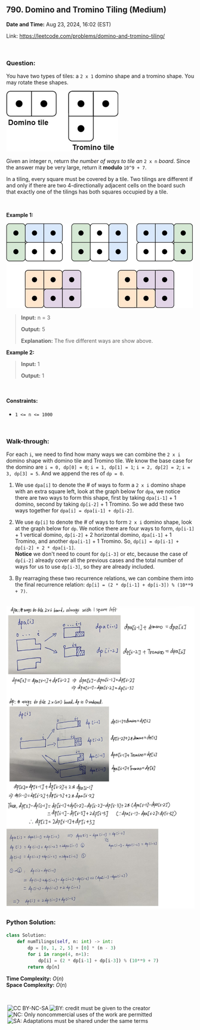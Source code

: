 ## 790. Domino and Tromino Tiling (Medium)
**Date and Time:** Aug 23, 2024, 16:02 (EST)

Link: https://leetcode.com/problems/domino-and-tromino-tiling/

<br>

### Question:
You have two types of tiles: a `2 x 1` domino shape and a tromino shape. You may rotate these shapes.

<img src="../images/790_1.jpg" width=300>

Given an integer n, return _the number of ways to tile an_ `2 x n` _board_. Since the answer may be very large, return it **modulo** `10^9 + 7`.

In a tiling, every square must be covered by a tile. Two tilings are different if and only if there are two 4-directionally adjacent cells on the board such that exactly one of the tilings has both squares occupied by a tile.

<br>

**Example 1:**

<img src="../images/790_2.jpg" width=500>

> **Input:** n = 3
> 
> **Output:** 5
>
> **Explanation:** The five different ways are show above.

**Example 2:**
> **Input:** 1
> 
> **Output:** 1

<br>

#### Constraints:
* `1 <= n <= 1000`

<br>

### Walk-through: 
For each `i`, we need to find how many ways we can combine the `2 x i` domino shape with domino tile and Tromino tile. We know the base case for the domino are `i = 0, dp[0] = 0`; `i = 1, dp[1] = 1`; `i = 2, dp[2] = 2`; `i = 3, dp[3] = 5`. And we append the res of `dp = 0`.

1. We use `dpa[i]` to denote the # of ways to form a `2 x i` domino shape with an extra square left, look at the graph below for `dpa`, we notice there are two ways to form this shape, first by taking `dpa[i-1]` + 1 domino, second by taking `dp[i-2]` + 1 Tromino. So we add these two ways together for `dpa[i] = dpa[i-1] + dp[i-2]`.

2. We use `dp[i]` to denote the # of ways to form `2 x i` domino shape, look at the graph below for `dp`. We notice there are four ways to form, `dp[i-1]` + 1 vertical domino, `dp[i-2]` + 2 horizontal domino, `dpa[i-1]` + 1 Tromino, and another `dpa[i-1]` + 1 Tromino. So, `dp[i] = dp[i-1] + dp[i-2] + 2 * dpa[i-1]`. <br> **Notice** we don't need to count for `dp[i-3]` or etc, because the case of `dp[i-2]` already cover all the previous cases and the total number of ways for us to use `dp[i-3]`, so they are already included.

3. By rearraging these two recurrence relations, we can combine them into the final recurrence relation: `dp[i] = (2 * dp[i-1] + dp[i-3]) % (10**9 + 7)`.

<br>

<img src="../images/790_3.jpg" width=750>

<br>

### Python Solution:
```python
class Solution:
    def numTilings(self, n: int) -> int:
        dp = [0, 1, 2, 5] + [0] * (n - 3)
        for i in range(4, n+1):
            dp[i] = (2 * dp[i-1] + dp[i-3]) % (10**9 + 7)
        return dp[n]
```
**Time Complexity:** $O(n)$ <br>
**Space Complexity:** $O(n)$

<br>

<img style="height:22px!important;margin-left:3px;vertical-align:text-bottom;" src="https://mirrors.creativecommons.org/presskit/icons/cc.svg?ref=chooser-v1" alt="CC BY-NC-SA" title="CC BY-NC-SA"><img style="height:22px!important;margin-left:3px;vertical-align:text-bottom;" src="https://mirrors.creativecommons.org/presskit/icons/by.svg?ref=chooser-v1" alt="BY: credit must be given to the creator" title="BY: credit must be given to the creator"><img style="height:22px!important;margin-left:3px;vertical-align:text-bottom;" src="https://mirrors.creativecommons.org/presskit/icons/nc.svg?ref=chooser-v1" alt="NC: Only noncommercial uses of the work are permitted" title="NC: Only noncommercial uses of the work are permitted"><img style="height:22px!important;margin-left:3px;vertical-align:text-bottom;" src="https://mirrors.creativecommons.org/presskit/icons/sa.svg?ref=chooser-v1" alt="SA: Adaptations must be shared under the same terms" title="SA: Adaptations must be shared under the same terms">